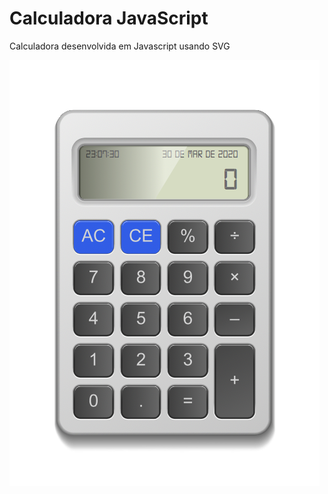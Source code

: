 # Calculadora JavaScript

Calculadora desenvolvida em Javascript usando SVG

![calculadora](https://github.com/felipeduartego/calculadora-javascript/blob/master/calculadora.png)
